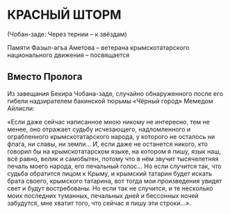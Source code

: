 # КРАСНЫЙ ШТОРМ

(Чобан-заде: Через тернии – к звёздам) 

Памяти Фазыл-агъа Аметова – ветерана крымскотатарского национального движения – посвящается

## Вместо Пролога

Из завещания Бекира Чобана-заде, случайно обнаруженного после его гибели надзирателем бакинской тюрьмы «Чёрный город» Мемедом Айлисли:

«Если даже сейчас написанное мною никому не интересно, тем не менее, оно отражает судьбу исчезающего, надломленного и ограбленного крымскотатарского народа, у которого не осталось ни флага, ни славы, ни земли…
И, если даже не останется никого, кто говорил бы на крымскотатарском языке, на котором я пишу, язык наш, всё равно, велик и самобытен, потому что в нём звучит тысячелетняя печаль моего народа, его печальный голос…
Но если случится так, что судьба обратится лицом к Крыму, и крымский татарин будет искать брата своего, крымского татарина, вот тогда мои произведения увидят свет и будут востребованы.
Но если так не случится, и те несколько моих последних туманных, печальных дней и бессонных ночей забудутся, мне хватит того, что сейчас я пишу эти строки…».
